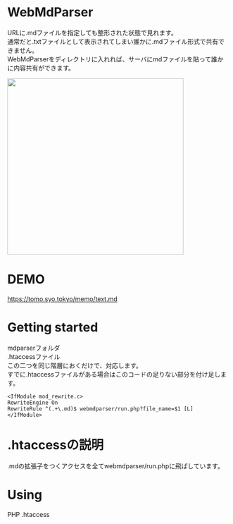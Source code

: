 # WebMdParser
URLに.mdファイルを指定しても整形された状態で見れます。  
通常だと.txtファイルとして表示されてしまい誰かに.mdファイル形式で共有できません。  
WebMdParserをディレクトリに入れれば、サーバにmdファイルを貼って誰かに内容共有ができます。  

<img src="https://tomo.syo.tokyo/openimg/webmdparserimg2.png" width="400px">  

# DEMO
https://tomo.syo.tokyo/memo/text.md

# Getting started
mdparserフォルダ  
.htaccessファイル  
この二つを同じ階層におくだけで、対応します。  
すでに.htaccessファイルがある場合はこのコードの足りない部分を付け足します。  
<pre><code>&lt;IfModule mod_rewrite.c&gt;  
RewriteEngine On  
RewriteRule ^(.+\.md)$ webmdparser/run.php?file_name=$1 [L]  
&lt;/IfModule&gt;</code></pre> 

# .htaccessの説明
.mdの拡張子をつくアクセスを全てwebmdparser/run.phpに飛ばしています。

# Using
PHP
.htaccess